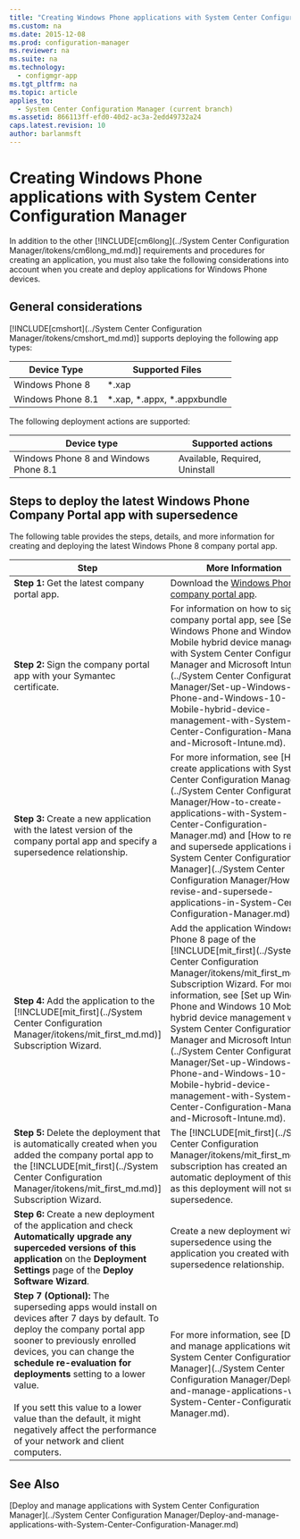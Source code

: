 ```yaml
---
title: "Creating Windows Phone applications with System Center Configuration Manager"
ms.custom: na
ms.date: 2015-12-08
ms.prod: configuration-manager
ms.reviewer: na
ms.suite: na
ms.technology: 
  - configmgr-app
ms.tgt_pltfrm: na
ms.topic: article
applies_to: 
  - System Center Configuration Manager (current branch)
ms.assetid: 866113ff-efd0-40d2-ac3a-2edd49732a24
caps.latest.revision: 10
author: barlanmsft
---
```

# Creating Windows Phone applications with System Center Configuration Manager
In addition to the other [!INCLUDE[cm6long](../System Center Configuration Manager/itokens/cm6long_md.md)] requirements and procedures for creating an application, you must also take the following considerations into account when you create and deploy applications for Windows Phone devices.  
  
## General considerations  
 [!INCLUDE[cmshort](../System Center Configuration Manager/itokens/cmshort_md.md)] supports deploying the following app types:  
  
|Device Type|Supported Files|  
|-----------------|---------------------|  
|Windows Phone 8|*.xap|  
|Windows Phone 8.1|*.xap, \*.appx, \*.appxbundle|  
  
 The following deployment actions are supported:  
  
|Device type|Supported actions|  
|-----------------|-----------------------|  
|Windows Phone 8 and Windows Phone 8.1|Available, Required, Uninstall|  
  
## Steps to deploy the latest Windows Phone Company Portal app with supersedence  
 The following table provides the steps, details, and more information for creating and deploying the latest Windows Phone 8 company portal app.  
  
|Step|More Information|  
|----------|----------------------|  
|**Step 1:** Get the latest company portal app.|Download the [Windows Phone 8 company portal app](http://go.microsoft.com/fwlink/?LinkId=268440).|  
|**Step 2:** Sign the company portal app with your Symantec certificate.|For information on how to sign the company portal app, see [Set up Windows Phone and Windows 10 Mobile hybrid device management with System Center Configuration Manager and Microsoft Intune](../System Center Configuration Manager/Set-up-Windows-Phone-and-Windows-10-Mobile-hybrid-device-management-with-System-Center-Configuration-Manager-and-Microsoft-Intune.md).|  
|**Step 3:** Create a new application with the latest version of the company portal app and specify a supersedence relationship.|For more information, see [How to create applications with System Center Configuration Manager](../System Center Configuration Manager/How-to-create-applications-with-System-Center-Configuration-Manager.md) and [How to revise and supersede applications in System Center Configuration Manager](../System Center Configuration Manager/How-to-revise-and-supersede-applications-in-System-Center-Configuration-Manager.md).|  
|**Step 4:** Add the application to the [!INCLUDE[mit_first](../System Center Configuration Manager/itokens/mit_first_md.md)] Subscription Wizard.|Add the application Windows Phone 8 page of the [!INCLUDE[mit_first](../System Center Configuration Manager/itokens/mit_first_md.md)] Subscription Wizard. For more information, see [Set up Windows Phone and Windows 10 Mobile hybrid device management with System Center Configuration Manager and Microsoft Intune](../System Center Configuration Manager/Set-up-Windows-Phone-and-Windows-10-Mobile-hybrid-device-management-with-System-Center-Configuration-Manager-and-Microsoft-Intune.md).|  
|**Step 5:** Delete the deployment that is automatically created when you added the company portal app to the [!INCLUDE[mit_first](../System Center Configuration Manager/itokens/mit_first_md.md)] Subscription Wizard.|The [!INCLUDE[mit_first](../System Center Configuration Manager/itokens/mit_first_md.md)] subscription has created an automatic deployment of this app, as this deployment will not support supersedence.|  
|**Step 6:** Create a new deployment of the application and check **Automatically upgrade any superceded versions of this application** on the **Deployment Settings** page of the **Deploy Software Wizard**.|Create a new deployment with supersedence using the application you created with the supersedence relationship.|  
|**Step 7 (Optional):** The superseding apps would install on devices after 7 days by default. To deploy the company portal app sooner to previously enrolled devices, you can change the **schedule re-evaluation for deployments** setting to a lower value.<br /><br /> If you sett this value to a lower value than the default, it might negatively affect the performance of your network and client computers.|For more information, see [Deploy and manage applications with System Center Configuration Manager](../System Center Configuration Manager/Deploy-and-manage-applications-with-System-Center-Configuration-Manager.md).|  
  
## See Also  
 [Deploy and manage applications with System Center Configuration Manager](../System Center Configuration Manager/Deploy-and-manage-applications-with-System-Center-Configuration-Manager.md)
